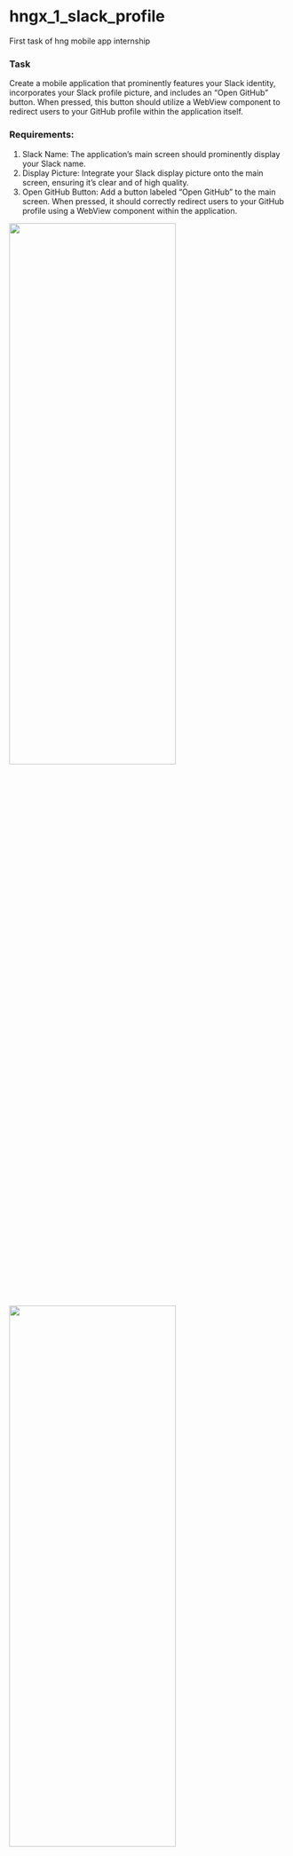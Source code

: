 # hngx_1_slack_profile

First task of hng mobile app internship

### Task

Create a mobile application that prominently features your Slack identity, incorporates your Slack profile picture, and includes an “Open GitHub” button. When pressed, this button should utilize a WebView component to redirect users to your GitHub profile within the application itself.

### Requirements:

1. Slack Name: The application’s main screen should prominently display your Slack name.
2. Display Picture: Integrate your Slack display picture onto the main screen, ensuring it’s clear and of high quality.
3. Open GitHub Button: Add a button labeled “Open GitHub” to the main screen. When pressed, it should correctly redirect users to your GitHub profile using a WebView component within the application.

<img src="https://github.com/maqamylee0/hngx_1_slack_profile/assets/57020210/9574bd3d-bed7-48f4-be81-265d25d42bbf" width=300 height=50%>
<!-- <img src="https://github.com/maqamylee0/hngx_1_slack_profile/assets/57020210/6ce92aea-7796-4684-9250-3d77dd0238e4" width=300 height=50%> -->
<img src="https://github.com/maqamylee0/hngx_slack_profile_1/assets/57020210/4ac6e489-202b-4546-9d6d-cc40d6b488ee" width=300 height=50%>

## To get started
1. Clone the app
 ```
   git clone https://github.com/maqamylee0/hngx_1_slack_profile.git
 ```
2. Get dependencies.
    - the url_launcher package to open the link in the broswer!
    - the flutter_inappview package to open browser within the app.
```
flutter pub get
```
3. Run app
```
flutter run
```
Link to appetize app
```
https://appetize.io/app/fdflscodmpu5myujr3ds6g5cfu?device=pixel7&osVersion=13.0&scale=75&proxy=intercept
```
